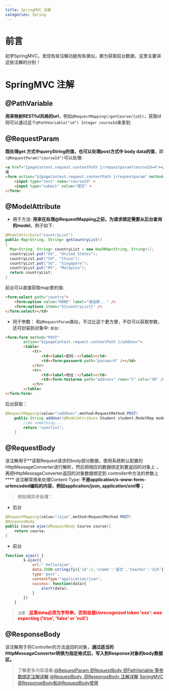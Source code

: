 ```yaml
---
title: SpringMVC 注解
categories: Spring
---
```


# 前言
初学SpringMVC，发现有些注解功能有些类似，都为获取前台数据，这里主要讲这些注解的分别！

# SpringMVC 注解
## @PathVariable
**用来映射RESTful风格的url**，例如`@RequestMapping(/getCourse/{id})`，获取id则可以通过这个`@PathVariable("id") Integer courseId`来拿到.

## @RequestParam
**既处理get 方式中queryString的值，也可以处理post方式中 body data的值**，即`(@RequestParam("courseId")`可以处理:
``` html
<a href="{pageContext.request.contextPath }/requestparam?courseId=4"></a>
或
<form action="${pageContext.request.contextPath }/requestparam" method="post">
	<input type="text" name="courseId" >
	<input type="submit" value="提交" >
</form>
```

## @ModelAttribute
- 用于方法:
**用来在处理@RequestMapping之前，为请求绑定需要从后台查询的model**，例子如下:
``` java
@ModelAttribute("countryList")
public Map<String, String> getCountryList()
{
  Map<String, String> countryList = new HashMap<String, String>();
  countryList.put("US", "United States");
  countryList.put("CH", "China");
  countryList.put("SG", "Singapore");
  countryList.put("MY", "Malaysia");
  return countryList;
}
```
前台可以直接获取map里的值:
``` html
<form:select path="country">
	<form:option value="NONE" label="请选择..." />
	<form:options items="${countryList}" />
</form:select></td>
```
- 同于参数：
和`@RequestParam`类似，不过比这个更方便，不仅可以获取参数，还可封装到对象中:
`前台:`
``` html
<form:form method="POST"
		action="${pageContext.request.contextPath }/addUser">
		<table>
			<tr>
				<td><label>密码：</label></td>
				<td><form:password path="password" /></td>
			</tr>
			<tr>
				<td><label>地址：</label></td>
				<td><form:textarea path="address" rows="5" cols="30" /></td>
			</tr>
		</table>
</form:form>
```
后台获取：
``` java
@RequestMapping(value="/addUser",method=RequestMethod.POST)
	public String addUser(@ModelAttribute Student student,ModelMap model){
		//do something....
		return "userlist";
	}
```
## @RequestBody
该注解用于**读取Request请求的body部分数据，使用系统默认配置的HttpMessageConverter进行解析，然后把相应的数据绑定到要返回的对象上 ，再把HttpMessageConverter返回的对象数据绑定到 controller中方法的参数上****
该注解常用来处理Content-Type: **不是application/x-www-form-urlencoded编码的内容，例如application/json, application/xml等；**
> 例如用异步处理：

- 后台
``` java
@RequestMapping(value="/ajax",method=RequestMethod.POST)
@ResponseBody
public Course ajax(@RequestBody Course course){
	return course;
}
```
- 前台
``` js
function ajax() {
		$.ajax({
			url:" hello/ajax",
			data:JSON.stringify({'id':2,'cname':'语文','teacher':'djh'}),
			type:'post',
			contentType:"application/json",  
			success: function(data){
				alert(data);
			}
		})
	}
```
> `注意：`<font color='red'>**这里data必须为字符串，否则会报Unrecognized token 'xxx': was expecting ('true', 'false' or 'null')**</font>

## @ResponseBody
该注解用于将Controller的方法返回的对象，**通过适当的HttpMessageConverter转换为指定格式后，写入到Response对象的body数据区。**

> 了解更多内容请看:[@RequestParam @RequestBody @PathVariable 等参数绑定注解详解](http://blog.csdn.net/walkerjong/article/details/7946109)
> [@RequestBody, @ResponseBody 注解详解](http://blog.csdn.net/walkerjong/article/details/7520896)
> [SpringMVC @ResponseBody和@RequestBody使用](http://www.jianshu.com/p/7097fea8ce3f)